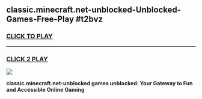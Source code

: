 
## classic.minecraft.net-unblocked-Unblocked-Games-Free-Play #t2bvz
<h3>
<a href="https://us.freeplayer.one?title=classic.minecraft.net-unblocked&ref=9M">CLICK TO PLAY</a></h3>
<hr>

<h3>
<a href="https://us.freeplayer.one?title=classic.minecraft.net-unblocked&ref=9M">CLICK 2 PLAY</a>
  
</h3>

<a href="https://us.freeplayer.one?title=classic.minecraft.net-unblocked&ref=9M"><img src="https://clearcache.store/games.png"></a>


**classic.minecraft.net-unblocked games unblocked: Your Gateway to Fun and Accessible Online Gaming**
